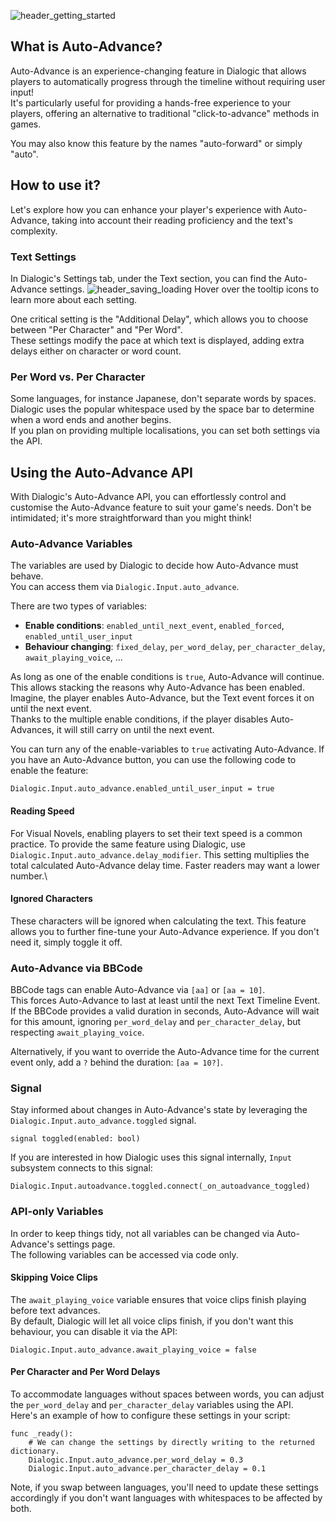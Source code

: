 ![header_getting_started](/media/headers/autoadvance.png)

## What is Auto-Advance?

Auto-Advance is an experience-changing feature in Dialogic that allows players
to automatically progress through the timeline without requiring user input!\
It's particularly useful for providing a hands-free experience to your players,
offering an alternative to traditional "click-to-advance" methods in games.

You may also know this feature by the names "auto-forward" or simply "auto".

## How to use it?

Let's explore how you can enhance your player's experience with Auto-Advance,
taking into account their reading proficiency and the text's complexity.

### Text Settings

In Dialogic's Settings tab, under the Text section, you can find the
Auto-Advance settings.
![header_saving_loading](/media/auto_advance_settings.png)
Hover over the tooltip icons to learn more about each setting.

One critical setting is the "Additional Delay", which allows you to choose
between "Per Character" and "Per Word".\
These settings modify the pace at which text is displayed, adding extra delays
either on character or word count.


### Per Word vs. Per Character

Some languages, for instance Japanese, don't separate words by spaces.\
Dialogic uses the popular whitespace used by the space bar to determine when a
word ends and another begins.\
If you plan on providing multiple localisations, you can set both settings
via the API.

## Using the Auto-Advance API

With Dialogic's Auto-Advance API, you can effortlessly control and customise the Auto-Advance feature to suit your game's needs. Don't be intimidated; it's more straightforward than you might think!

### Auto-Advance Variables

The variables are used by Dialogic to decide how Auto-Advance must behave.\
You can access them via `Dialogic.Input.auto_advance`.

There are two types of variables:

- **Enable conditions**: `enabled_until_next_event`, `enabled_forced`, `enabled_until_user_input`
- **Behaviour changing**: `fixed_delay`, `per_word_delay`, `per_character_delay`, `await_playing_voice`, …

As long as one of the enable conditions is `true`, Auto-Advance will continue.
This allows stacking the reasons why Auto-Advance has been enabled.\
Imagine, the player enables Auto-Advance, but the Text event forces it on until the
next event.\
Thanks to the multiple enable conditions, if the player disables Auto-Advances,
it will still carry on until the next event.

You can turn any of the enable-variables to `true` activating Auto-Advance. If you have an Auto-Advance button, you can use the following code to enable the feature:

```gdscript
Dialogic.Input.auto_advance.enabled_until_user_input = true
```

#### Reading Speed

For Visual Novels, enabling players to set their text speed is a common practice.
To provide the same feature using Dialogic, use `Dialogic.Input.auto_advance.delay_modifier`.
This setting multiplies the total calculated Auto-Advance delay time. Faster readers may want a lower number.\

#### Ignored Characters

These characters will be ignored when calculating the text. This feature allows
you to further fine-tune your Auto-Advance experience. If you don't need it,
simply toggle it off.

### Auto-Advance via BBCode

BBCode tags can enable Auto-Advance via `[aa]` or `[aa = 10]`.\
This forces Auto-Advance to last at least until the next Text Timeline Event.\
If the BBCode provides a valid duration in seconds, Auto-Advance will wait for
this amount, ignoring `per_word_delay` and `per_character_delay`, but respecting `await_playing_voice`.

Alternatively, if you want to override the Auto-Advance time for the current
event only, add a `?` behind the duration: `[aa = 10?]`.

### Signal

Stay informed about changes in Auto-Advance's state by leveraging the
`Dialogic.Input.auto_advance.toggled` signal.

```gdscript
signal toggled(enabled: bool)
```

If you are interested in how Dialogic uses this signal internally, `Input` subsystem connects to this signal:

```gdscript
Dialogic.Input.autoadvance.toggled.connect(_on_autoadvance_toggled)
```

### API-only Variables

In order to keep things tidy, not all variables can be changed via Auto-Advance's settings page.\
The following variables can be accessed via code only.

#### Skipping Voice Clips

The `await_playing_voice` variable ensures that voice clips finish playing
before text advances.\
By default, Dialogic will let all voice clips finish, if you don't want this
behaviour, you can disable it via the API:

```gdscript
Dialogic.Input.auto_advance.await_playing_voice = false
```

#### Per Character and Per Word Delays

To accommodate languages without spaces between words, you can adjust the `per_word_delay` and `per_character_delay` variables using the API.\
 Here's an example of how to configure these settings in your script:

```gdscript
func _ready():
    # We can change the settings by directly writing to the returned dictionary.
    Dialogic.Input.auto_advance.per_word_delay = 0.3
    Dialogic.Input.auto_advance.per_character_delay = 0.1
```

Note, if you swap between languages, you'll need to update these settings
accordingly if you don't want languages with whitespaces to be affected by both.
